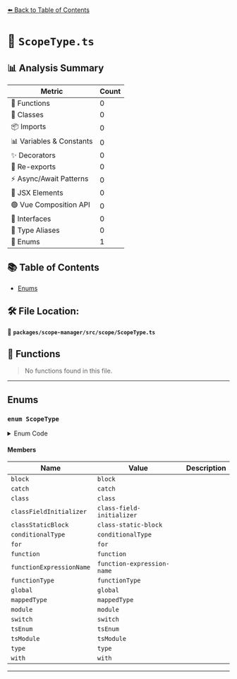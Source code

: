 [⬅️ Back to Table of Contents](../../../../index.md)

# 📄 `ScopeType.ts`

## 📊 Analysis Summary

| Metric | Count |
|--------|-------|
| 🔧 Functions | 0 |
| 🧱 Classes | 0 |
| 📦 Imports | 0 |
| 📊 Variables & Constants | 0 |
| ✨ Decorators | 0 |
| 🔄 Re-exports | 0 |
| ⚡ Async/Await Patterns | 0 |
| 💠 JSX Elements | 0 |
| 🟢 Vue Composition API | 0 |
| 📐 Interfaces | 0 |
| 📑 Type Aliases | 0 |
| 🎯 Enums | 1 |

## 📚 Table of Contents

- [Enums](#enums)

## 🛠️ File Location:
📂 **`packages/scope-manager/src/scope/ScopeType.ts`**

## 🔧 Functions

> No functions found in this file.


---

## Enums

### `enum ScopeType`

<details><summary>Enum Code</summary>

```ts
export enum ScopeType {
  block = 'block',
  catch = 'catch',
  class = 'class',
  classFieldInitializer = 'class-field-initializer',
  classStaticBlock = 'class-static-block',
  conditionalType = 'conditionalType',
  for = 'for',
  function = 'function',
  functionExpressionName = 'function-expression-name',
  functionType = 'functionType',
  global = 'global',
  mappedType = 'mappedType',
  module = 'module',
  switch = 'switch',
  tsEnum = 'tsEnum',
  tsModule = 'tsModule',
  type = 'type',
  with = 'with',
}
```
</details>

#### Members

| Name | Value | Description |
|------|-------|-------------|
| `block` | `block` |  |
| `catch` | `catch` |  |
| `class` | `class` |  |
| `classFieldInitializer` | `class-field-initializer` |  |
| `classStaticBlock` | `class-static-block` |  |
| `conditionalType` | `conditionalType` |  |
| `for` | `for` |  |
| `function` | `function` |  |
| `functionExpressionName` | `function-expression-name` |  |
| `functionType` | `functionType` |  |
| `global` | `global` |  |
| `mappedType` | `mappedType` |  |
| `module` | `module` |  |
| `switch` | `switch` |  |
| `tsEnum` | `tsEnum` |  |
| `tsModule` | `tsModule` |  |
| `type` | `type` |  |
| `with` | `with` |  |


---